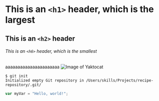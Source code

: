 # This is an `<h1>` header, which is the largest

## This is an `<h2>` header

###### This is an `<h6>` header, which is the smallest

aaaaaaaaaaaaaaaaaaaaaa
![Image of Yaktocat](https://octodex.github.com/images/yaktocat.png)

```
$ git init
Initialized empty Git repository in /Users/skills/Projects/recipe-repository/.git/
```
``` javascript
var myVar = "Hello, world!";
```
